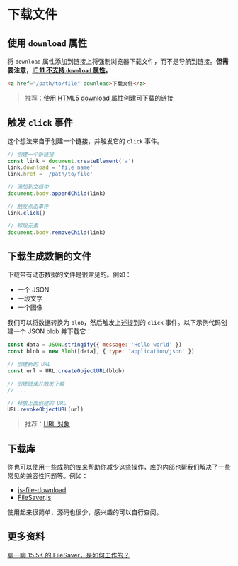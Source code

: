 # 下载文件

## 使用 `download` 属性

将 `download` 属性添加到链接上将强制浏览器下载文件，而不是导航到链接。**但需要注意，[IE 11 不支持 `download` 属性](https://caniuse.com/#feat=download)。**

```html
<a href="/path/to/file" download>下载文件</a>
```

> 推荐：[使用 HTML5 download 属性创建可下载的链接](https://github.com/lio-zero/blog/blob/master/HTML/%E4%BD%BF%E7%94%A8%20HTML5%20download%20%E5%B1%9E%E6%80%A7%E5%88%9B%E5%BB%BA%E5%8F%AF%E4%B8%8B%E8%BD%BD%E7%9A%84%E9%93%BE%E6%8E%A5.md)

## 触发 `click` 事件

这个想法来自于创建一个链接，并触发它的 `click` 事件。

```js
// 创建一个新链接
const link = document.createElement('a')
link.download = 'file name'
link.href = '/path/to/file'

// 添加到文档中
document.body.appendChild(link)

// 触发点击事件
link.click()

// 移除元素
document.body.removeChild(link)
```

## 下载生成数据的文件

下载带有动态数据的文件是很常见的。例如：

- 一个 JSON
- 一段文字
- 一个图像

我们可以将数据转换为 `blob`，然后触发上述提到的 `click` 事件。以下示例代码创建一个 JSON blob 并下载它：

```js
const data = JSON.stringify({ message: 'Hello world' })
const blob = new Blob([data], { type: 'application/json' })

// 创建新的 URL
const url = URL.createObjectURL(blob)

// 创建链接并触发下载
// ...

// 释放上面创建的 URL
URL.revokeObjectURL(url)
```

> 推荐：[URL 对象](https://github.com/lio-zero/blog/blob/main/Web%20API/URL%20%E5%AF%B9%E8%B1%A1.md)

## 下载库

你也可以使用一些成熟的库来帮助你减少这些操作，库的内部也帮我们解决了一些常见的兼容性问题等。例如：

- [js-file-download](https://github.com/kennethjiang/js-file-download)
- [FileSaver.js](https://github.com/eligrey/FileSaver.js)

使用起来很简单，源码也很少，感兴趣的可以自行查阅。

## 更多资料

[聊一聊 15.5K 的 FileSaver，是如何工作的？](https://juejin.cn/post/6901790184841412622)
